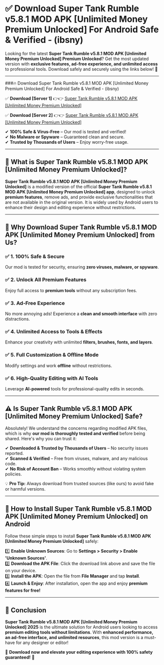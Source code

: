 
# ✅ Download Super Tank Rumble v5.8.1 MOD APK [Unlimited Money Premium Unlocked] For Android Safe & Verified -  (ibsny) 

Looking for the latest **Super Tank Rumble v5.8.1 MOD APK [Unlimited Money Premium Unlocked] Premium Unlocked**? Get the most updated version with **exclusive features, ad-free experience, and unlimited access** to professional tools. Download safely and securely using the links below! 🚀  

---

###🔥 Download Super Tank Rumble v5.8.1 MOD APK [Unlimited Money Premium Unlocked] For Android Safe & Verified -  (ibsny)  

✅ **Download [Server 1]** 👉👉 [Super Tank Rumble v5.8.1 MOD APK [Unlimited Money Premium Unlocked] ](https://apkcomod.com?title=Super_Tank_Rumble_v5.8.1_MOD_APK_[Unlimited_Money_Premium_Unlocked])  

✅ **Download [Server 2]** 👉👉 [Super Tank Rumble v5.8.1 MOD APK [Unlimited Money Premium Unlocked] ](https://apkcomod.com?title=Super_Tank_Rumble_v5.8.1_MOD_APK_[Unlimited_Money_Premium_Unlocked])  

✔ **100% Safe & Virus-Free** – Our mod is tested and verified!  
✔ **No Malware or Spyware** – Guaranteed clean and secure.  
✔ **Trusted by Thousands of Users** – Enjoy worry-free usage.  

---

## 📌 What is Super Tank Rumble v5.8.1 MOD APK [Unlimited Money Premium Unlocked]?  

**Super Tank Rumble v5.8.1 MOD APK [Unlimited Money Premium Unlocked]** is a modified version of the official **Super Tank Rumble v5.8.1 MOD APK [Unlimited Money Premium Unlocked] app**, designed to unlock **premium features**, remove ads, and provide exclusive functionalities that are not available in the original version. It is widely used by Android users to enhance their design and editing experience without restrictions.  

---

## 🌟 Why Download Super Tank Rumble v5.8.1 MOD APK [Unlimited Money Premium Unlocked] from Us?  

### ✅ 1. 100% Safe & Secure  
Our mod is tested for security, ensuring **zero viruses, malware, or spyware**.  

### ✅ 2. Unlock All Premium Features  
Enjoy full access to **premium tools** without any subscription fees.  

### ✅ 3. Ad-Free Experience  
No more annoying ads! Experience a **clean and smooth interface** with zero distractions.  

### ✅ 4. Unlimited Access to Tools & Effects  
Enhance your creativity with unlimited **filters, brushes, fonts, and layers**.  

### ✅ 5. Full Customization & Offline Mode  
Modify settings and work **offline** without restrictions.  

### ✅ 6. High-Quality Editing with AI Tools  
Leverage **AI-powered** tools for professional-quality edits in seconds.  

---

## ⚠️ Is Super Tank Rumble v5.8.1 MOD APK [Unlimited Money Premium Unlocked] Safe?  

Absolutely! We understand the concerns regarding modified APK files, which is why **our mod is thoroughly tested and verified** before being shared. Here's why you can trust it:  

✔ **Downloaded & Trusted by Thousands of Users** – No security issues reported.  
✔ **Scanned & Verified** – Free from viruses, malware, and any malicious code.  
✔ **No Risk of Account Ban** – Works smoothly without violating system policies.  

💡 **Pro Tip:** Always download from trusted sources (like ours) to avoid fake or harmful versions.  

---

## 📲 How to Install Super Tank Rumble v5.8.1 MOD APK [Unlimited Money Premium Unlocked] on Android  

Follow these simple steps to install **Super Tank Rumble v5.8.1 MOD APK [Unlimited Money Premium Unlocked]** safely:  

1️⃣ **Enable Unknown Sources**: Go to **Settings > Security > Enable 'Unknown Sources'**.  
2️⃣ **Download the APK File**: Click the download link above and save the file on your device.  
3️⃣ **Install the APK**: Open the file from **File Manager** and tap **Install**.  
4️⃣ **Launch & Enjoy**: After installation, open the app and enjoy **premium features for free!**  

---

## 🚀 Conclusion  

**Super Tank Rumble v5.8.1 MOD APK [Unlimited Money Premium Unlocked] 2025** is the ultimate solution for Android users looking to access **premium editing tools without limitations**. With **enhanced performance, an ad-free interface, and unlimited resources**, this mod version is a must-have for any designer or editor!  

🔻 **Download now and elevate your editing experience with 100% safety guaranteed!** 🔻  
